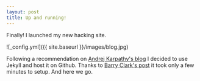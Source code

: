 ```yaml
---
layout: post
title: Up and running!
---
```


Finally! I launched my new hacking site. 

![_config.yml]({{ site.baseurl }}/images/blog.jpg)

Following a recommendation on [Andrej Karpathy's blog](https://karpathy.github.io/2014/07/01/switching-to-jekyll/) I decided to use Jekyll and host it on Github.
Thanks to [Barry Clark's post](http://www.smashingmagazine.com/2014/08/01/build-blog-jekyll-github-pages/) it took only a few minutes to setup. And here we go.
